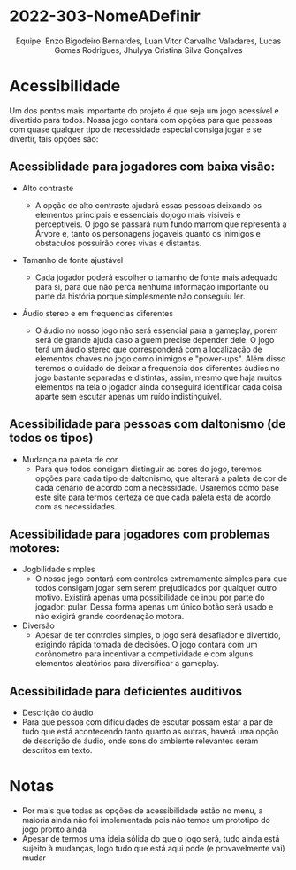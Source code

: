 # 2022-303-NomeADefinir

<p align="center"> Equipe: Enzo Bigodeiro Bernardes, Luan Vitor Carvalho Valadares, Lucas Gomes Rodrigues, Jhulyya Cristina Silva Gonçalves </p>

# Acessibilidade

Um dos pontos mais importante do projeto é que seja um jogo acessível e divertido para todos. Nossa jogo contará com opções para que pessoas com quase qualquer tipo de necessidade especial consiga jogar e se divertir, tais opções são:

## Acessiblidade para jogadores com baixa visão:
- Alto contraste
	- A opção de alto contraste ajudará essas pessoas deixando os elementos principais e essenciais dojogo mais visiveis e perceptiveis. O jogo se passará num fundo marrom que representa a Árvore e, tanto os personagens jogaveis quanto os inimigos e obstaculos possuirão cores vivas e distantas. 
	
- Tamanho de fonte ajustável
  - Cada jogador poderá escolher o tamanho de fonte mais adequado para si, para que não perca nenhuma informação importante ou parte da história porque simplesmente não conseguiu ler.

- Áudio stereo e em frequencias diferentes
  - O áudio no nosso jogo não será essencial para a gameplay, porém será de grande ajuda caso alguem precise depender dele. O jogo terá um áudio stereo que corresponderá com a localização de elementos chaves no jogo como inimigos e "power-ups". Além disso teremos o cuidado de deixar a frequencia dos diferentes áudios no jogo bastante separadas e distintas, assim, mesmo que haja muitos elementos na tela o jogador ainda conseguirá identificar cada coisa aparte sem escutar apenas um ruído indistinguível.
  
## Acessibilidade para pessoas com daltonismo (de todos os tipos)

- Mudança na paleta de cor
	- Para que todos consigam distinguir as cores do jogo, teremos opções para cada tipo de daltonismo, que alterará a paleta de cor de cada cenário de acordo com a necessidade. Usaremos como base [este site](https://www.color-blindness.com/coblis-color-blindness-simulator/) para termos certeza de que cada paleta esta de acordo com as necessidades.
  
## Acessibilidade para jogadores com problemas motores:
- Jogbilidade simples
  - O nosso jogo contará com controles extremamente simples para que todos consigam jogar sem serem prejudicados por qualquer outro motivo. Existirá apenas uma possibilidade de inpu por parte do jogador: pular. Dessa forma apenas um único botão será usado e não exigirá grande coordenação motora.
- Diversão
  - Apesar de ter controles simples, o jogo será desafiador e divertido, exigindo rápida tomada de decisões. O jogo contará com um corônometro para incentivar a competividade e com alguns elementos aleatórios para diversificar a gameplay.

## Acessibilidade para deficientes auditivos
  - Descrição do áudio
   - Para que pessoa com dificuldades de escutar possam estar a par de tudo que está acontecendo tanto quanto as outras, haverá uma opção de descrição de áudio, onde sons do ambiente relevantes seram descritos em texto.
# Notas
- Por mais que todas as opções de acessibilidade estão no menu, a maioria ainda não foi implementada pois não temos um prototipo do jogo pronto ainda
- Apesar de termos uma ideia sólida do que o jogo será, tudo ainda está sujeito à mudanças, logo tudo que está aqui pode (e provavelmente vai) mudar
